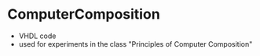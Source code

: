 # ComputerComposition

* VHDL code
* used for experiments in the class "Principles of Computer Composition"
